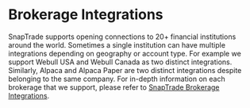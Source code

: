 # Brokerage Integrations

SnapTrade supports opening connections to 20+ financial institutions around the world. Sometimes a single institution can have multiple integrations depending on geography or account type. For example we support Webull USA and Webull Canada as two distinct integrations. Similarly, Alpaca and Alpaca Paper are two distinct integrations despite belonging to the same company. For in-depth information on each brokerage that we support, please refer to [SnapTrade Brokerage Integrations](https://www.notion.so/SnapTrade-Brokerage-Integrations-f83946a714a84c3caf599f6a945f0ead?pvs=21).
